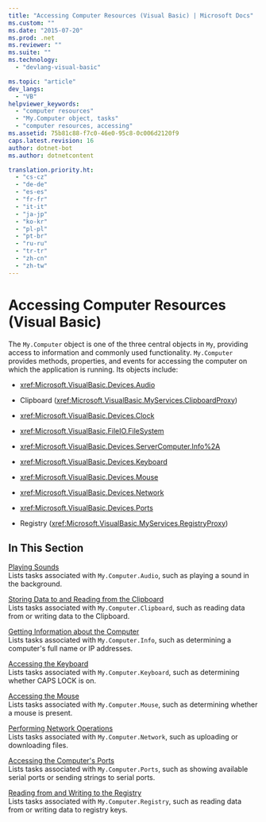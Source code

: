 ```yaml
---
title: "Accessing Computer Resources (Visual Basic) | Microsoft Docs"
ms.custom: ""
ms.date: "2015-07-20"
ms.prod: .net
ms.reviewer: ""
ms.suite: ""
ms.technology: 
  - "devlang-visual-basic"

ms.topic: "article"
dev_langs: 
  - "VB"
helpviewer_keywords: 
  - "computer resources"
  - "My.Computer object, tasks"
  - "computer resources, accessing"
ms.assetid: 75b81c88-f7c0-46e0-95c8-0c006d2120f9
caps.latest.revision: 16
author: dotnet-bot
ms.author: dotnetcontent

translation.priority.ht: 
  - "cs-cz"
  - "de-de"
  - "es-es"
  - "fr-fr"
  - "it-it"
  - "ja-jp"
  - "ko-kr"
  - "pl-pl"
  - "pt-br"
  - "ru-ru"
  - "tr-tr"
  - "zh-cn"
  - "zh-tw"
---
```

# Accessing Computer Resources (Visual Basic)
The `My.Computer` object is one of the three central objects in `My`, providing access to information and commonly used functionality. `My.Computer` provides methods, properties, and events for accessing the computer on which the application is running. Its objects include:  
  
-   <xref:Microsoft.VisualBasic.Devices.Audio>  
  
-   Clipboard (<xref:Microsoft.VisualBasic.MyServices.ClipboardProxy>)  
  
-   <xref:Microsoft.VisualBasic.Devices.Clock>  
  
-   <xref:Microsoft.VisualBasic.FileIO.FileSystem>  
  
-   <xref:Microsoft.VisualBasic.Devices.ServerComputer.Info%2A>  
  
-   <xref:Microsoft.VisualBasic.Devices.Keyboard>  
  
-   <xref:Microsoft.VisualBasic.Devices.Mouse>  
  
-   <xref:Microsoft.VisualBasic.Devices.Network>  
  
-   <xref:Microsoft.VisualBasic.Devices.Ports>  
  
-   Registry (<xref:Microsoft.VisualBasic.MyServices.RegistryProxy>)  
  
## In This Section  
 [Playing Sounds](../../../../visual-basic/developing-apps/programming/computer-resources/playing-sounds.md)  
 Lists tasks associated with `My.Computer.Audio`, such as playing a sound in the background.  
  
 [Storing Data to and Reading from the Clipboard](../../../../visual-basic/developing-apps/programming/computer-resources/storing-data-to-and-reading-from-the-clipboard.md)  
 Lists tasks associated with `My.Computer.Clipboard`, such as reading data from or writing data to the Clipboard.  
  
 [Getting Information about the Computer](../../../../visual-basic/developing-apps/programming/computer-resources/getting-information-about-the-computer.md)  
 Lists tasks associated with `My.Computer.Info`, such as determining a computer's full name or IP addresses.  
  
 [Accessing the Keyboard](../../../../visual-basic/developing-apps/programming/computer-resources/accessing-the-keyboard.md)  
 Lists tasks associated with `My.Computer.Keyboard`, such as determining whether CAPS LOCK is on.  
  
 [Accessing the Mouse](../../../../visual-basic/developing-apps/programming/computer-resources/accessing-the-mouse.md)  
 Lists tasks associated with `My.Computer.Mouse`, such as determining whether a mouse is present.  
  
 [Performing Network Operations](../../../../visual-basic/developing-apps/programming/computer-resources/performing-network-operations.md)  
 Lists tasks associated with `My.Computer.Network`, such as uploading or downloading files.  
  
 [Accessing the Computer's Ports](../../../../visual-basic/developing-apps/programming/computer-resources/accessing-the-computer-s-ports.md)  
 Lists tasks associated with `My.Computer.Ports`, such as showing available serial ports or sending strings to serial ports.  
  
 [Reading from and Writing to the Registry](../../../../visual-basic/developing-apps/programming/computer-resources/reading-from-and-writing-to-the-registry.md)  
 Lists tasks associated with `My.Computer.Registry`, such as reading data from or writing data to registry keys.